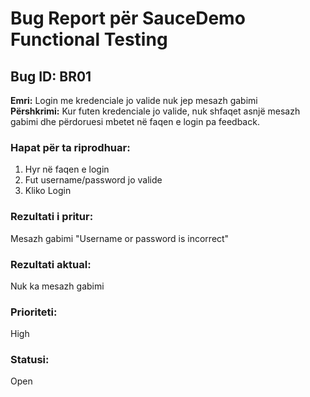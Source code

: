 # Bug Report për SauceDemo Functional Testing

## Bug ID: BR01

**Emri:** Login me kredenciale jo valide nuk jep mesazh gabimi  
**Përshkrimi:** Kur futen kredenciale jo valide, nuk shfaqet asnjë mesazh gabimi dhe përdoruesi mbetet në faqen e login pa feedback.

### Hapat për ta riprodhuar:

1. Hyr në faqen e login
2. Fut username/password jo valide
3. Kliko Login

### Rezultati i pritur:

Mesazh gabimi "Username or password is incorrect"

### Rezultati aktual:

Nuk ka mesazh gabimi

### Prioriteti:

High

### Statusi:

Open
